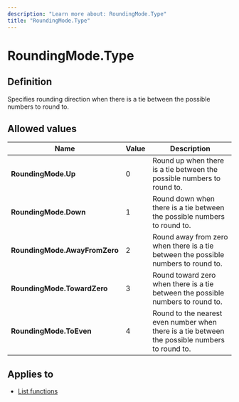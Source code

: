 ```yaml
---
description: "Learn more about: RoundingMode.Type"
title: "RoundingMode.Type"
---
```

# RoundingMode.Type

## Definition

Specifies rounding direction when there is a tie between the possible numbers to round to.

## Allowed values
  
|Name|Value|Description|
| ---------------- | --- | ----------- |
|**RoundingMode.Up**|0|Round up when there is a tie between the possible numbers to round to.|
|**RoundingMode.Down**|1|Round down when there is a tie between the possible numbers to round to.|
|**RoundingMode.AwayFromZero**|2|Round away from zero when there is a tie between the possible numbers to round to.|
|**RoundingMode.TowardZero**|3|Round toward zero when there is a tie between the possible numbers to round to.|
|**RoundingMode.ToEven**|4|Round to the nearest even number when there is a tie between the possible numbers to round to.|

## Applies to

* [List functions](list-functions.md)
